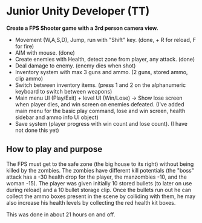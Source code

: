 # Junior Unity Developer (TT)
**Create a FPS Shooter game with a 3rd person camera view.**

- Movement (W,A,S,D), Jump, run with "Shift" key.    (done, + R for reload, F for fire)
- AIM with mouse.    (done)
- Create enemies with Health, detect zone from player, any attack.      (done)
- Deal damage to enemy.     (enemy dies when shot)
- Inventory system with max 3 guns and ammo.      (2 guns, stored ammo, clip ammo)
- Switch between inventory items.         (press 1 and 2 on the alphanumeric keyboard to switch between weapons)
- Main menu UI (Play/Exit) + level UI (Win/Lose) -> Show lose screen when player dies, and win screen on enemies defeated.       (I've added main menu for the basic play command, lose and win screen, health sidebar and ammo info UI object)
- Save system (player progress with win count and lose count).      (I have not done this yet)


## How to play and purpose
The FPS must get to the safe zone (the big house to its right) without being killed by the zombies. The zombies have different kill potentials (the "boss" attack has a -30 health drop for the player, the manzombies -10, and the woman -15). The player was given initially 10 stored bullets (to later on use during reload) and a 10 bullet storage clip. Once the bullets run out he can collect the ammo boxes present in the scene by colliding with them, he may also increase his health levels by collecting the red health kit boxes.

This was done in about 21 hours on and off.
